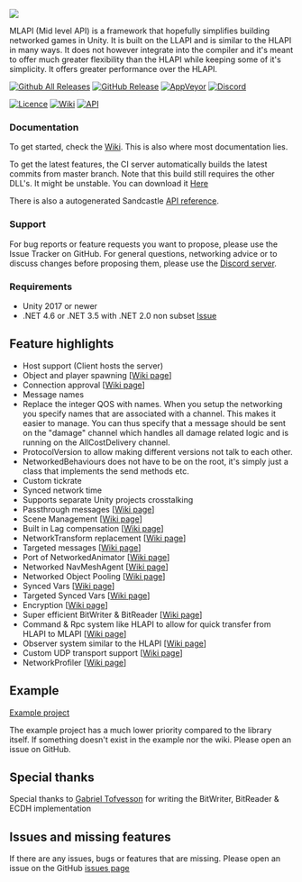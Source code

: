 ![](https://i.imgur.com/d0amtqs.png)

MLAPI (Mid level API) is a framework that hopefully simplifies building networked games in Unity. It is built on the LLAPI and is similar to the HLAPI in many ways. It does not however integrate into the compiler and it's meant to offer much greater flexibility than the HLAPI while keeping some of it's simplicity. It offers greater performance over the HLAPI.

[![Github All Releases](https://img.shields.io/github/downloads/MidLevel/MLAPI/total.svg)](https://github.com/MidLevel/MLAPI/releases)
[![GitHub Release](https://img.shields.io/github/release/MidLevel/MLAPI.svg)](https://github.com/MidLevel/MLAPI/releases)
[![AppVeyor](https://img.shields.io/appveyor/ci/TwoTenPvP/MLAPI.svg)](https://ci.appveyor.com/project/TwoTenPvP/mlapi/build/artifacts)
[![Discord](https://img.shields.io/discord/449263083769036810.svg)](https://discord.gg/FM8SE9E)


[![Licence](https://img.shields.io/github/license/MidLevel/MLAPI.svg)](https://github.com/MidLevel/MLAPI/blob/master/LICENCE)
[![Wiki](https://img.shields.io/badge/docs-wiki-green.svg)](https://github.com/MidLevel/MLAPI/wiki)
[![API](https://img.shields.io/badge/docs-api-green.svg)](https://MidLevel.github.io/MLAPI/docs/index.html)

### Documentation
To get started, check the [Wiki](https://github.com/MidLevel/MLAPI/wiki).
This is also where most documentation lies.

To get the latest features, the CI server automatically builds the latest commits from master branch. Note that this build still requires the other DLL's. It might be unstable. You can download it [Here](https://ci.appveyor.com/project/TwoTenPvP/mlapi/build/artifacts)

There is also a autogenerated Sandcastle [API reference](https://twotenpvp.github.io/MLAPI/docs/index.html).

### Support
For bug reports or feature requests you want to propose, please use the Issue Tracker on GitHub. For general questions, networking advice or to discuss changes before proposing them, please use the [Discord server](https://discord.gg/FM8SE9E).

### Requirements
* Unity 2017 or newer
* .NET 4.6 or .NET 3.5 with .NET 2.0 non subset [Issue](https://github.com/MidLevel/MLAPI/issues/43)

## Feature highlights
* Host support (Client hosts the server)
* Object and player spawning \[[Wiki page](https://github.com/MidLevel/MLAPI/wiki/Object-Spawning)\]
* Connection approval \[[Wiki page](https://github.com/MidLevel/MLAPI/wiki/Connection-Approval)\]
* Message names
* Replace the integer QOS with names. When you setup the networking you specify names that are associated with a channel. This makes it easier to manage. You can thus specify that a message should be sent on the "damage" channel which handles all damage related logic and is running on the AllCostDelivery channel.
* ProtocolVersion to allow making different versions not talk to each other.
* NetworkedBehaviours does not have to be on the root, it's simply just a class that implements the send methods etc.
* Custom tickrate
* Synced network time
* Supports separate Unity projects crosstalking
* Passthrough messages \[[Wiki page](https://github.com/MidLevel/MLAPI/wiki/Passthrough-messages)\]
* Scene Management \[[Wiki page](https://github.com/MidLevel/MLAPI/wiki/Scene-Management)\]
* Built in Lag compensation \[[Wiki page](https://github.com/MidLevel/MLAPI/wiki/Lag-Compensation)\]
* NetworkTransform replacement \[[Wiki page](https://github.com/MidLevel/MLAPI/wiki/NetworkedTransform)\]
* Targeted messages \[[Wiki page](https://github.com/MidLevel/MLAPI/wiki/Targeted-Messages)\]
* Port of NetworkedAnimator \[[Wiki page](https://github.com/MidLevel/MLAPI/wiki/NetworkedAnimator)\]
* Networked NavMeshAgent \[[Wiki page](https://github.com/MidLevel/MLAPI/wiki/NetworkedNavMeshAgent)\]
* Networked Object Pooling \[[Wiki page](https://github.com/MidLevel/MLAPI/wiki/Networked-Object-Pooling)\]
* Synced Vars \[[Wiki page](https://github.com/MidLevel/MLAPI/wiki/SyncedVars)\]
* Targeted Synced Vars \[[Wiki page](https://github.com/MidLevel/MLAPI/wiki/SyncedVars#target)\]
* Encryption \[[Wiki page](https://github.com/MidLevel/MLAPI/wiki/Message-Encryption)\]
* Super efficient BitWriter & BitReader \[[Wiki page](https://github.com/MidLevel/MLAPI/wiki/BitWriter-&-BitReader)\]
* Command & Rpc system like HLAPI to allow for quick transfer from HLAPI to MLAPI \[[Wiki page](https://github.com/MidLevel/MLAPI/wiki/Attribute-Message-System)\]
* Observer system similar to the HLAPI \[[Wiki page](https://github.com/MidLevel/MLAPI/wiki/Observer)\]
* Custom UDP transport support \[[Wiki page](https://github.com/MidLevel/MLAPI/wiki/Custom-Transports)\]
* NetworkProfiler \[[Wiki page](https://github.com/MidLevel/MLAPI/wiki/NetworkProfiler-Editor-Window)\]

## Example
[Example project](https://github.com/MidLevel/MLAPI-Examples)

The example project has a much lower priority compared to the library itself. If something doesn't exist in the example nor the wiki. Please open an issue on GitHub.

## Special thanks
Special thanks to [Gabriel Tofvesson](https://github.com/GabrielTofvesson) for writing the BitWriter, BitReader & ECDH implementation



## Issues and missing features
If there are any issues, bugs or features that are missing. Please open an issue on the GitHub [issues page](https://github.com/MidLevel/MLAPI/issues)
